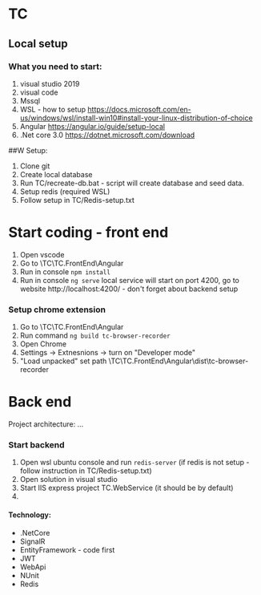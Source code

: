 # TC
## Local setup
### What you need to start:
 1. visual studio 2019
 2. visual code
 3. Mssql
 4. WSL - how to setup https://docs.microsoft.com/en-us/windows/wsl/install-win10#install-your-linux-distribution-of-choice
 5. Angular https://angular.io/guide/setup-local
 6. .Net core 3.0 https://dotnet.microsoft.com/download
 
 ##W Setup:
 1. Clone git
 2. Create local database
 3. Run TC/recreate-db.bat - script will create database and seed data.
 4. Setup redis (required WSL)
 5. Follow setup in TC/Redis-setup.txt
 
 # Start coding - front end
 1. Open vscode 
 2. Go to \TC\TC.FrontEnd\Angular
 4. Run in console `npm install`
 5. Run in console `ng serve` local service will start on port 4200, go to website http://localhost:4200/ - don't forget about backend setup 
 ### Setup chrome extension 
 1. Go to \TC\TC.FrontEnd\Angular
 2. Run command `ng build tc-browser-recorder`
 1. Open Chrome
 2. Settings -> Extnesnions -> turn on "Developer mode"
 3. "Load unpacked" set path \TC\TC.FrontEnd\Angular\dist\tc-browser-recorder
 
 # Back end
 Project architecture:
 ...
 ### Start backend
 1. Open wsl ubuntu console and run `redis-server` (if redis is not setup - follow instruction in TC/Redis-setup.txt)
 1. Open solution in visual studio
 2. Start IIS express project TC.WebService (it should be by default)
 3. 
 
 #### Technology:
* .NetCore
* SignalR
* EntityFramework - code first 
* JWT
* WebApi
* NUnit
* Redis
